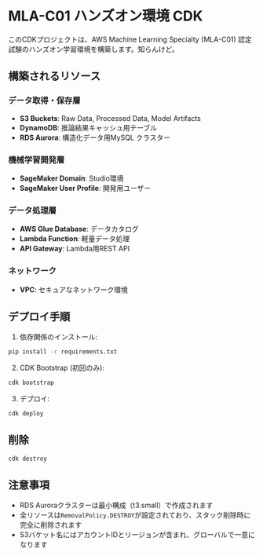 # MLA-C01 ハンズオン環境 CDK

このCDKプロジェクトは、AWS Machine Learning Specialty (MLA-C01) 認定試験のハンズオン学習環境を構築します。知らんけど。

## 構築されるリソース

### データ取得・保存層
- **S3 Buckets**: Raw Data, Processed Data, Model Artifacts
- **DynamoDB**: 推論結果キャッシュ用テーブル
- **RDS Aurora**: 構造化データ用MySQL クラスター

### 機械学習開発層
- **SageMaker Domain**: Studio環境
- **SageMaker User Profile**: 開発用ユーザー

### データ処理層
- **AWS Glue Database**: データカタログ
- **Lambda Function**: 軽量データ処理
- **API Gateway**: Lambda用REST API

### ネットワーク
- **VPC**: セキュアなネットワーク環境

## デプロイ手順

1. 依存関係のインストール:
```bash
pip install -r requirements.txt
```

2. CDK Bootstrap (初回のみ):
```bash
cdk bootstrap
```

3. デプロイ:
```bash
cdk deploy
```

## 削除

```bash
cdk destroy
```

## 注意事項

- RDS Auroraクラスターは最小構成（t3.small）で作成されます
- 全リソースは`RemovalPolicy.DESTROY`が設定されており、スタック削除時に完全に削除されます
- S3バケット名にはアカウントIDとリージョンが含まれ、グローバルで一意になります
